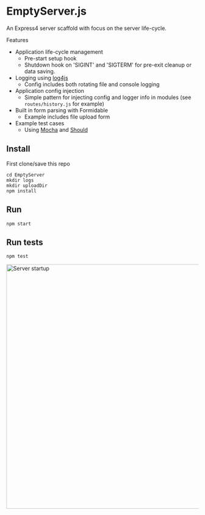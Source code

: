 # EmptyServer.js
An Express4 server scaffold with focus on the server life-cycle.

Features

- Application life-cycle management
    * Pre-start setup hook
    * Shutdown hook on 'SIGINT' and 'SIGTERM' for pre-exit cleanup or data saving.
- Logging using [log4js](https://github.com/nomiddlename/log4js-node)
    * Config includes both rotating file and console logging
- Application config injection
    * Simple pattern for injecting config and logger info in modules (see `routes/history.js` for example)
- Built in form parsing with Formidable
    * Example includes file upload form
- Example test cases 
    * Using [Mocha](http://visionmedia.github.io/mocha/) and [Should](https://github.com/visionmedia/should.js/)

## Install
First clone/save this repo

    cd EmptyServer
    mkdir logs
    mkdir uploadDir
	npm install
## Run
	npm start
## Run tests
	npm test
	
<img src="http://mildly-interesting.info/images/startShutown.png" alt="Server startup" style="width:640px;">	
	